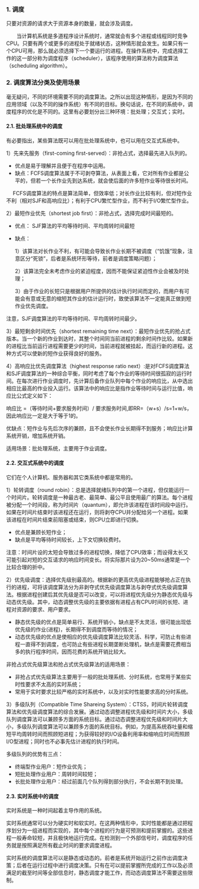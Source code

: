 ### 1. 调度
只要对资源的请求大于资源本身的数量，就会涉及调度。

  当计算机系统是多道程序设计系统时，通常就会有多个进程或线程同时竞争CPU。只要有两个或更多的进程处于就绪状态，这种情形就会发生。如果只有一个CPU可用，那么就必须选择下一个要运行的进程。在操作系统中，完成选择工作的这一部分称为调度程序（scheduler），该程序使用的算法称为调度算法（scheduling algorithm）。

### 2. 调度算法分类及使用场景
毫无疑问，不同的环境需要不同的调度算法。之所以出现这种情形，是因为不同的应用领域（以及不同的操作系统）有不同的目标。换句话说，在不同的系统中，调度程序的优化是不同的。这里有必要划分出三种环境：批处理；交互式；实时。

#### 2.1. 批处理系统中的调度
有必要指出，某些算法既可以用在批处理系统中，也可以用在交互式系统中。

1）先来先服务（first-coming first-served）：非抢占式，选择最先进入队列的。
+ 优点是易于理解并且便于在程序中运用。
+ 缺点：FCFS调度算法属于不可剥夺算法，从表面上看，它对所有作业都是公平的，但若一个长作业先到达系统，就会使后面的许多短作业等待很长时间。

 
FCFS调度算法的特点是算法简单，但效率低；对长作业比较有利，但对短作业不利（相对SJF和高响应比）；有利于CPU繁忙型作业，而不利于I/O繁忙型作业。

2）最短作业优先（shortest job first）：非抢占式，选择完成时间最短的。

+ 优点：
    SJF算法的平均等待时间、平均周转时间最短

+ 缺点：
    
    1）该算法对长作业不利，有可能会导致长作业长期不被调度（“饥饿”现象，注意区分“死锁”，后者是系统环形等待，前者是调度策略问题）；
    
    2）该算法完全未考虑作业的紧迫程度，因而不能保证紧迫性作业会被及时处理；
    
    3）由于作业的长短只是根据用户所提供的估计执行时间而定的，而用户有可能会有意或无意的缩短其作业的估计运行时，致使该算法不一定能真正做到短作业优先调度。

注意，SJF调度算法的平均等待时间、平均周转时间最少。

3）最短剩余时间优先（shortest remaining time next）：最短作业优先的抢占式版本。当一个新的作业到达时，其整个时间同当前进程的剩余时间作比较。如果新的进程比当前运行进程需要更少的时间，当前进程就被挂起，而运行新的进程。这种方式可以使新的短作业获得良好的服务。

4）高响应比优先调度算法（highest response ratio next）:是对FCFS调度算法和SJF调度算法的一种综合平衡，同时考虑了每个作业的等待时间很孤寂的运行时间。在每次进行作业调度时，先计算后备作业队列中每个作业的响应比，从中选出相应比最高的作业投入运行。该算法中的响应比是指作业等待时间与运行比值，响应比公式定义如下：

响应比 =（等待时间+要求服务时间）/ 要求服务时间,即RR=（w+s）/s=1+w/s，因此响应比一定是大于等于1的。

优缺点：短作业与先后次序的兼顾，且不会使长作业长期得不到服务；响应比计算系统开销，增加系统开销。

适用场景：批处理系统，主要用于作业调度。

#### 2.2. 交互式系统中的调度
它们在个人计算机、服务器和其它类系统中都是常用的。

1）轮转调度（round robin）：总是选择就绪队列中的第一个进程，但仅能运行一个时间片。轮转调度是一种最古老、最简单、最公平且使用最广的算法。每个进程被分配一个时间段，称为时间片（quantum），即允许该进程在该时间段中运行。如果在时间片结束时该进程还在运行，则将剥夺CPU并分配给另一个进程。如果该进程在时间片结束前阻塞或结束，则CPU立即进行切换。
+ 优点是兼顾长短作业；
+ 缺点是平均等待时间较长，上下文切换较费时。

注意：时间片设的太短会导致过多的进程切换，降低了CPU效率；而设得太长又可能引起对短的交互请求的响应时间变长。将实际那片设为20~50ms通常是一个比较合理的折中。

2）优先级调度：选择优先级别最高的。根据新的更高优先级进程能够抢占正在执行的进程，可将该调度算法分为非剥夺式优先级调度算法与剥夺式优先级调度算法。根据进程创建后其优先级是否可以改变，可以将进程优先级分为静态优先级与动态优先级。其中，动态调整优先级的主要依据有进程占有CPU时间的长短、进程对资源的要求、用户要求。
+ 静态优先级的优点是简单易行、系统开销小，缺点是不太灵活，很可能出现低优先级的作业(进程)，长期得不到调度而等待的情况；
+ 动态优先级的优点是使相应的优先级调度算法比较灵活、科学，可防止有些进程一直得不到调度，也可防止有些进程长期垄断处理机，缺点是需要花费相当多的执行程序时间，因而花费的系统开销比较大。

非抢占式优先级算法和抢占式优先级算法的适用场景：
+ 非抢占式优先级算法主要用于一般的批处理系统、分时系统，也常用于某些实时性要求不太高的实时系统；
+ 常用于实时要求比较严格的实时系统中，以及对实时性能要求高的分时系统。

3）多级队列（Compatible Time Shareing System）：CTSS，时间片轮转调度算法和优先级调度算法的综合发展。通过动态调整进程优先级和时间片大小，多级队列调度算法可以兼顾多方面的系统目标。通过动态调整进程优先级和时间片大小，多级队列调度算法可以兼顾多方面的系统目标。例如，为提高系统吞吐量和缩短平均周转时间而照顾短进程；为获得较好的I/O设备利用率和缩响应时间而照顾I/O型进程；同时也不必事先估计进程的执行时间。

多级队列的优势有三点：
+ 终端型作业用户：短作业优先；
+ 短批处理作业用户：周转时间较短；
+ 长批处理作业用户：经过前面几个队列得到部分执行，不会长期不到处理。

#### 2.3. 实时系统中的调度
实时系统是一种时间起着主导作用的系统。

实时系统通常可以分为硬实时和软实时。在这两种情形中，实时性能都是通过把程序划分为一组进程而实现的，其中每个进程的行为是可预测和提前掌握的。这些进程一般寿命较短，并且极快地运行完成。在检测到一个外部信号时，调度程序的任务就是按照满足所有截止时间的要求调度进程。

实时系统的调度算法可以是静态或动态的。前者是系统开始运行之前作出调度决策；后者在运行过程中进行调度决策。只有在可以提前掌握所完成的工作以及必须满足的截至时间等全部信息时，静态调度才能工作，而动态调度算法不需要这些限制。